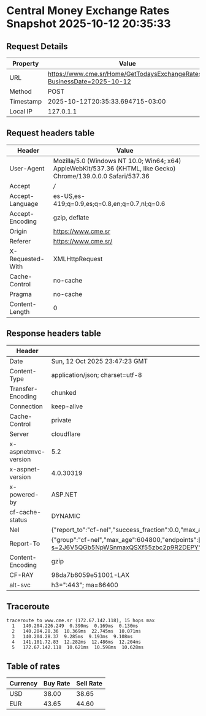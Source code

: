 # Central Money Exchange Rates Snapshot 2025-10-12 20:35:33
## Request Details

| Property | Value |
|----------|-------|
| URL | https://www.cme.sr/Home/GetTodaysExchangeRates/?BusinessDate=2025-10-12 |
| Method | POST |
| Timestamp | 2025-10-12T20:35:33.694715-03:00 |
| Local IP | 127.0.1.1 |
    
## Request headers table

| Header | Value |
|--------|-------|
| User-Agent | Mozilla/5.0 (Windows NT 10.0; Win64; x64) AppleWebKit/537.36 (KHTML, like Gecko) Chrome/139.0.0.0 Safari/537.36 |
| Accept | */* |
| Accept-Language | es-US,es-419;q=0.9,es;q=0.8,en;q=0.7,nl;q=0.6 |
| Accept-Encoding | gzip, deflate |
| Origin | https://www.cme.sr |
| Referer | https://www.cme.sr/ |
| X-Requested-With | XMLHttpRequest |
| Cache-Control | no-cache |
| Pragma | no-cache |
| Content-Length | 0 |

    
## Response headers table
| Header | Value |
|--------|-------|
| Date | Sun, 12 Oct 2025 23:47:23 GMT |
| Content-Type | application/json; charset=utf-8 |
| Transfer-Encoding | chunked |
| Connection | keep-alive |
| Cache-Control | private |
| Server | cloudflare |
| x-aspnetmvc-version | 5.2 |
| x-aspnet-version | 4.0.30319 |
| x-powered-by | ASP.NET |
| cf-cache-status | DYNAMIC |
| Nel | {"report_to":"cf-nel","success_fraction":0.0,"max_age":604800} |
| Report-To | {"group":"cf-nel","max_age":604800,"endpoints":[{"url":"https://a.nel.cloudflare.com/report/v4?s=2J6V5QGb5NpWSnmaxQSXf55zbc2p9R2DEPY%2FeCBqQn%2BzpDnP0fuAmSEwHKzNkQMZ3fjZ03N0vU531FJbnhSErjXatXlVIOASef8%3D"}]} |
| Content-Encoding | gzip |
| CF-RAY | 98da7b6059e51001-LAX |
| alt-svc | h3=":443"; ma=86400 |

## Traceroute 

```
traceroute to www.cme.sr (172.67.142.118), 15 hops max
  1   140.204.226.249  0.390ms  0.169ms  0.130ms 
  2   140.204.28.36  10.369ms  22.745ms  10.071ms 
  3   140.204.28.37  9.285ms  9.193ms  9.108ms 
  4   141.101.72.83  12.282ms  12.486ms  12.204ms 
  5   172.67.142.118  10.621ms  10.598ms  10.628ms 

```


## Table of rates

| Currency | Buy Rate | Sell Rate |
|----------|----------|-----------|
| USD | 38.00 | 38.65 |
| EUR | 43.65 | 44.60 |
